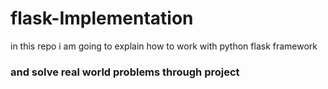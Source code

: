# flask-Implementation
in this repo i am going to explain how to work with python flask framework 
### and solve real world problems through project
